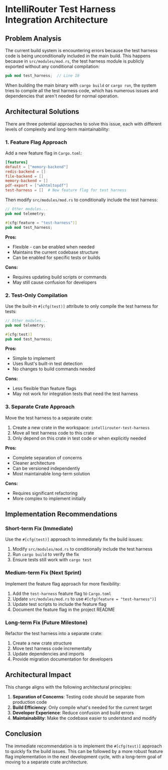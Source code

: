 # IntelliRouter Test Harness Integration Architecture

## Problem Analysis

The current build system is encountering errors because the test harness code is being unconditionally included in the main build. This happens because in `src/modules/mod.rs`, the test harness module is publicly exported without any conditional compilation:

```rust
pub mod test_harness;  // Line 18
```

When building the main binary with `cargo build` or `cargo run`, the system tries to compile all the test harness code, which has numerous issues and dependencies that aren't needed for normal operation.

## Architectural Solutions

There are three potential approaches to solve this issue, each with different levels of complexity and long-term maintainability:

### 1. Feature Flag Approach

Add a new feature flag in `Cargo.toml`:

```toml
[features]
default = ["memory-backend"]
redis-backend = []
file-backend = []
memory-backend = []
pdf-export = ["wkhtmltopdf"]
test-harness = []  # New feature flag for test harness
```

Then modify `src/modules/mod.rs` to conditionally include the test harness:

```rust
// Other modules...
pub mod telemetry;

#[cfg(feature = "test-harness")]
pub mod test_harness;
```

**Pros:**
- Flexible - can be enabled when needed
- Maintains the current codebase structure
- Can be enabled for specific tests or builds

**Cons:**
- Requires updating build scripts or commands
- May still cause confusion for developers

### 2. Test-Only Compilation

Use the built-in `#[cfg(test)]` attribute to only compile the test harness for tests:

```rust
// Other modules...
pub mod telemetry;

#[cfg(test)]
pub mod test_harness;
```

**Pros:**
- Simple to implement
- Uses Rust's built-in test detection
- No changes to build commands needed

**Cons:**
- Less flexible than feature flags
- May not work for integration tests that need the test harness

### 3. Separate Crate Approach

Move the test harness to a separate crate:

1. Create a new crate in the workspace: `intellirouter-test-harness`
2. Move all test harness code to this crate
3. Only depend on this crate in test code or when explicitly needed

**Pros:**
- Complete separation of concerns
- Cleaner architecture
- Can be versioned independently
- Most maintainable long-term solution

**Cons:**
- Requires significant refactoring
- More complex to implement initially

## Implementation Recommendations

### Short-term Fix (Immediate)

Use the `#[cfg(test)]` approach to immediately fix the build issues:

1. Modify `src/modules/mod.rs` to conditionally include the test harness
2. Run `cargo build` to verify the fix
3. Ensure tests still work with `cargo test`

### Medium-term Fix (Next Sprint)

Implement the feature flag approach for more flexibility:

1. Add the `test-harness` feature flag to `Cargo.toml`
2. Update `src/modules/mod.rs` to use `#[cfg(feature = "test-harness")]`
3. Update test scripts to include the feature flag
4. Document the feature flag in the project README

### Long-term Fix (Future Milestone)

Refactor the test harness into a separate crate:

1. Create a new crate structure
2. Move test harness code incrementally
3. Update dependencies and imports
4. Provide migration documentation for developers

## Architectural Impact

This change aligns with the following architectural principles:

1. **Separation of Concerns**: Testing code should be separate from production code
2. **Build Efficiency**: Only compile what's needed for the current target
3. **Developer Experience**: Reduce confusion and build errors
4. **Maintainability**: Make the codebase easier to understand and modify

## Conclusion

The immediate recommendation is to implement the `#[cfg(test)]` approach to quickly fix the build issues. This can be followed by a more robust feature flag implementation in the next development cycle, with a long-term goal of moving to a separate crate architecture.